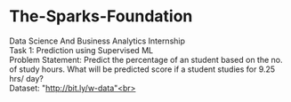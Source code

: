 # The-Sparks-Foundation
Data Science And Business Analytics Internship <br>
Task 1: Prediction using Supervised ML<br>
Problem Statement: Predict the percentage of an student based on the no. of study hours. What will be predicted score if a student studies for 9.25 hrs/ day?<br>
Dataset: "http://bit.ly/w-data"<br>
